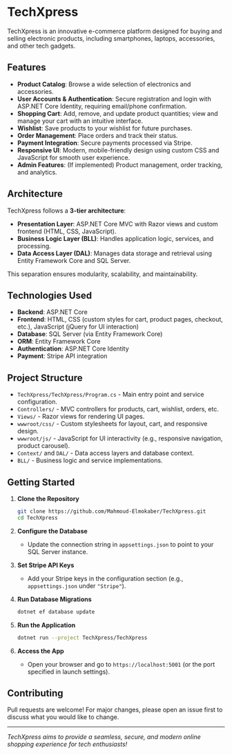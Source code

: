 # TechXpress

TechXpress is an innovative e-commerce platform designed for buying and selling electronic products, including smartphones, laptops, accessories, and other tech gadgets.

## Features

- **Product Catalog**: Browse a wide selection of electronics and accessories.
- **User Accounts & Authentication**: Secure registration and login with ASP.NET Core Identity, requiring email/phone confirmation.
- **Shopping Cart**: Add, remove, and update product quantities; view and manage your cart with an intuitive interface.
- **Wishlist**: Save products to your wishlist for future purchases.
- **Order Management**: Place orders and track their status.
- **Payment Integration**: Secure payments processed via Stripe.
- **Responsive UI**: Modern, mobile-friendly design using custom CSS and JavaScript for smooth user experience.
- **Admin Features**: (If implemented) Product management, order tracking, and analytics.

## Architecture

TechXpress follows a **3-tier architecture**:
- **Presentation Layer**: ASP.NET Core MVC with Razor views and custom frontend (HTML, CSS, JavaScript).
- **Business Logic Layer (BLL)**: Handles application logic, services, and processing.
- **Data Access Layer (DAL)**: Manages data storage and retrieval using Entity Framework Core and SQL Server.

This separation ensures modularity, scalability, and maintainability.

## Technologies Used

- **Backend**: ASP.NET Core
- **Frontend**: HTML, CSS (custom styles for cart, product pages, checkout, etc.), JavaScript (jQuery for UI interaction)
- **Database**: SQL Server (via Entity Framework Core)
- **ORM**:  Entity Framework Core
- **Authentication**: ASP.NET Core Identity
- **Payment**: Stripe API integration

## Project Structure

- `TechXpress/TechXpress/Program.cs` - Main entry point and service configuration.
- `Controllers/` - MVC controllers for products, cart, wishlist, orders, etc.
- `Views/` - Razor views for rendering UI pages.
- `wwwroot/css/` - Custom stylesheets for layout, cart, and responsive design.
- `wwwroot/js/` - JavaScript for UI interactivity (e.g., responsive navigation, product carousel).
- `Context/` and `DAL/` - Data access layers and database context.
- `BLL/` - Business logic and service implementations.

## Getting Started

1. **Clone the Repository**
   ```bash
   git clone https://github.com/Mahmoud-Elmokaber/TechXpress.git
   cd TechXpress
   ```

2. **Configure the Database**
   - Update the connection string in `appsettings.json` to point to your SQL Server instance.

3. **Set Stripe API Keys**
   - Add your Stripe keys in the configuration section (e.g., `appsettings.json` under `"Stripe"`).

4. **Run Database Migrations**
   ```bash
   dotnet ef database update
   ```

5. **Run the Application**
   ```bash
   dotnet run --project TechXpress/TechXpress
   ```

6. **Access the App**
   - Open your browser and go to `https://localhost:5001` (or the port specified in launch settings).

## Contributing

Pull requests are welcome! For major changes, please open an issue first to discuss what you would like to change.

---

*TechXpress aims to provide a seamless, secure, and modern online shopping experience for tech enthusiasts!*
